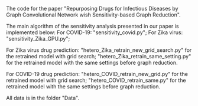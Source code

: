 The code for the paper "Repurposing Drugs for Infectious Diseases by Graph Convolutional Network wish Sensitivity-based Graph Reduction".



The main algorithm of the sensitivity analysis presented in our paper is implemented below:
For COVID-19: "sensitivity_covid.py";
For Zika virus: "sensitivity_Zika_GPU.py";


For Zika virus drug prediction:
"hetero_Zika_retrain_new_grid_search.py" for the retrained model with grid search;
"hetero_Zika_retrain_same_setting.py" for the retrained model with the same settings before graph reduction.

For COVID-19 drug prediction:
"hetero_COVID_retrain_new_grid.py" for the retrained model with grid search;
"hetero_COVID_retrain_same.py" for the retrained model with the same settings before graph reduction.


All data is in the folder "Data".
